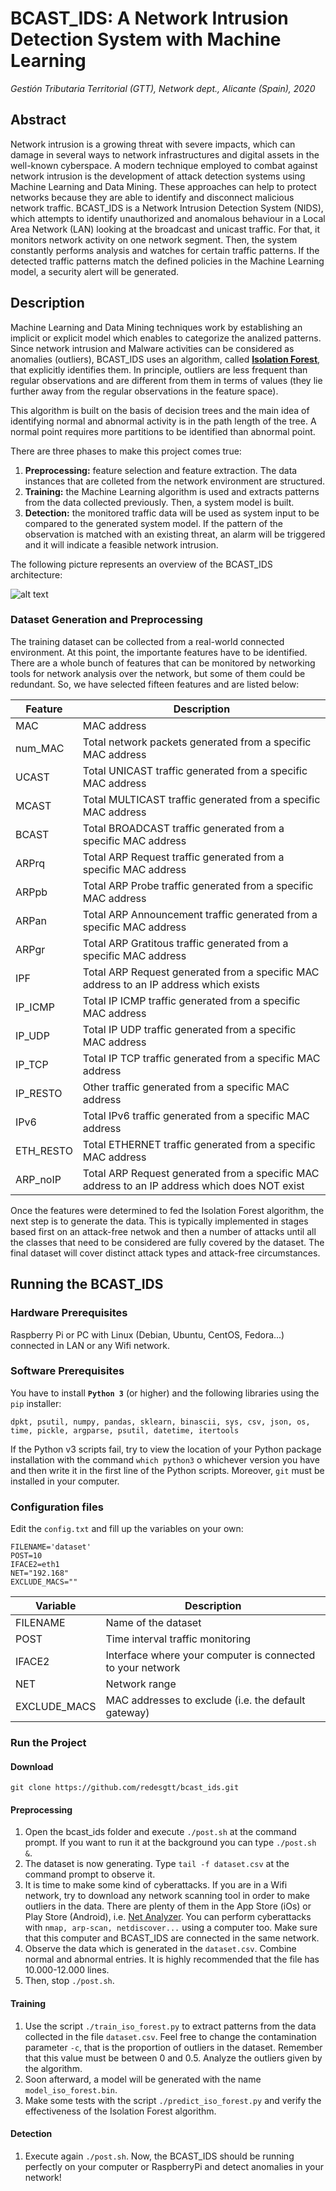 # BCAST_IDS: A Network Intrusion Detection System with Machine Learning
*Gestión Tributaria Territorial (GTT), Network dept., Alicante (Spain), 2020*
## Abstract
Network intrusion is a growing threat with severe impacts, which can damage in several ways to network infrastructures and digital assets in the well-known cyberspace. A modern technique employed to combat against network intrusion is the development of attack detection systems using Machine Learning and Data Mining. These approaches can help to protect networks because they are able to identify and disconnect malicious network traffic. BCAST_IDS is a Network Intrusion Detection System (NIDS), which attempts to identify unauthorized and anomalous behaviour in a Local Area Network (LAN) looking at the broadcast and unicast traffic. For that, it monitors network activity on one network segment. Then, the system constantly performs analysis and watches for certain traffic patterns. If the detected traffic patterns match the defined policies in the Machine Learning model, a security alert will be generated.

## Description
Machine Learning and Data Mining techniques work by establishing an implicit or explicit model which enables to categorize the analized patterns. Since network intrusion and Malware activities can be considered as anomalies (outliers), BCAST_IDS uses an algorithm, called [**Isolation Forest**](https://scikit-learn.org/stable/modules/generated/sklearn.ensemble.IsolationForest.html), that explicitly identifies them. In principle, outliers are less frequent than regular observations and are different from them in terms of values (they lie further away from the regular observations in the feature space). 

This algorithm is built on the basis of decision trees and the main idea of identifying normal and abnormal activity is in the path length of the tree. A normal point requires more partitions to be identified than abnormal point. 

There are three phases to make this project comes true:
1. **Preprocessing:** feature selection and feature extraction. The data instances that are colleted from the network environment are structured.
2. **Training:** the Machine Learning algorithm is used and extracts patterns from the data collected previously. Then, a system model is built.
3. **Detection:** the monitored traffic data will be used as system input to be compared to the generated system model. If the pattern of the observation is matched with an existing threat, an alarm will be triggered and it will indicate a feasible network intrusion.

The following picture represents an overview of the BCAST_IDS architecture:

![alt text](https://user-images.githubusercontent.com/69505347/91721307-d89dd480-eb98-11ea-9655-6ba4da95e401.png)

### Dataset Generation and Preprocessing
The training dataset can be collected from a real-world connected environment. At this point, the importante features have to be identified. There are a whole bunch of features that can be monitored by networking tools for network analysis over the network, but some of them could be redundant. So, we have selected fifteen features and are listed below:

| Feature  | Description |
| ------------- | ------------- |
| MAC  | MAC address  |
| num_MAC  | Total network packets generated from a specific MAC address |
| UCAST  | Total UNICAST traffic generated from a specific MAC address |
| MCAST  | Total MULTICAST traffic generated from a specific MAC address  |
| BCAST  | Total BROADCAST traffic generated from a specific MAC address  |
| ARPrq  | Total ARP Request traffic generated from a specific MAC address  |
| ARPpb  | Total ARP Probe traffic generated from a specific MAC address  |
| ARPan  | Total ARP Announcement traffic generated from a specific MAC address  |
| ARPgr  | Total ARP Gratitous traffic generated from a specific MAC address  |
| IPF  | Total ARP Request generated from a specific MAC address to an IP address which exists   |
| IP_ICMP  | Total IP ICMP traffic generated from a specific MAC address  |
| IP_UDP  | Total IP UDP traffic generated from a specific MAC address  |
| IP_TCP  | Total IP TCP traffic generated from a specific MAC address  |
| IP_RESTO  | Other traffic generated from a specific MAC address  |
| IPv6  | Total IPv6 traffic generated from a specific MAC address  |
| ETH_RESTO  | Total ETHERNET traffic generated from a specific MAC address  |
| ARP_noIP  | Total ARP Request generated from a specific MAC address to an IP address which does NOT exist   |

Once the features were determined to fed the Isolation Forest algorithm, the next step is to generate the data. This is typically implemented in stages based first on an attack-free netwok and then a number of attacks until all the classes that need to be considered are fully covered by the dataset. The final dataset will cover distinct attack types and attack-free circumstances. 

## Running the BCAST_IDS
### Hardware Prerequisites
Raspberry Pi or PC with Linux (Debian, Ubuntu, CentOS, Fedora...) connected in LAN or any Wifi network.

### Software Prerequisites
You have to install **`Python 3`** (or higher) and the following libraries using the `pip` installer:

```
dpkt, psutil, numpy, pandas, sklearn, binascii, sys, csv, json, os, time, pickle, argparse, psutil, datetime, itertools 

```
If the Python v3 scripts fail, try to view the location of your Python package installation with the command `which python3` o whichever version you have and then write it in the first line of the Python scripts. Moreover, `git` must be installed in your computer.

### Configuration files
Edit the `config.txt` and fill up the variables on your own:
```
FILENAME='dataset'
POST=10
IFACE2=eth1
NET="192.168"
EXCLUDE_MACS=""
```
| Variable  | Description |
| ------------- | ------------- |
| FILENAME  | Name of the dataset  |
| POST  | Time interval traffic monitoring  |
| IFACE2  | Interface where your computer is connected to your network  |
| NET  | Network range  |
| EXCLUDE_MACS  | MAC addresses to exclude (i.e. the default gateway)  |

### Run the Project

#### Download

```
git clone https://github.com/redesgtt/bcast_ids.git

```

#### Preprocessing
1. Open the bcast_ids folder and execute `./post.sh` at the command prompt. If you want to run it at the background you can type `./post.sh &`.
2. The dataset is now generating. Type `tail -f dataset.csv` at the command prompt to observe it. 
3. It is time to make some kind of cyberattacks. If you are in a Wifi network, try to download any network scanning tool in order to make outliers in the data. There are plenty of them in the App Store (iOs) or Play Store (Android), i.e. [Net Analyzer](https://play.google.com/store/apps/details?id=net.techet.netanalyzerlite.an&hl=es_419). You can perform cyberattacks with `nmap, arp-scan, netdiscover...` using a computer too. Make sure that this computer and BCAST_IDS are connected in the same network.
4. Observe the data which is generated in the `dataset.csv`. Combine normal and abnormal entries. It is highly recommended that the file has 10.000-12.000 lines.
5. Then, stop `./post.sh`.

#### Training
1. Use the script `./train_iso_forest.py` to extract patterns from the data collected in the file `dataset.csv`. Feel free to change the contamination parameter `-c`, that is the proportion of outliers in the dataset. Remember that this value must be between 0 and 0.5. Analyze the outliers given by the algorithm.
2. Soon afterward, a model will be generated with the name `model_iso_forest.bin`.
3. Make some tests with the script `./predict_iso_forest.py` and verify the effectiveness of the Isolation Forest algorithm.

#### Detection
1. Execute again `./post.sh`. Now, the BCAST_IDS should be running perfectly on your computer or RaspberryPi and detect anomalies in your network!
